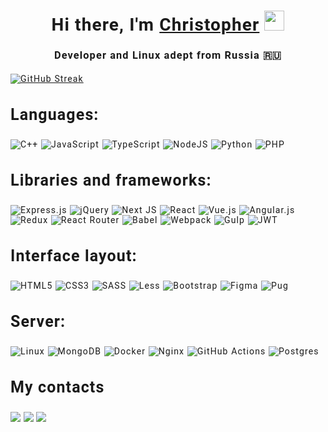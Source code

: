 
<div style="font-family: Roboto, sans-serif; letter-spacing: 0.07rem">

<h1 align="center" >Hi there, I'm <a href="https://si-cat.ru/" target="_blank">Christopher</a> 
    <img src="https://github.com/blackcater/blackcater/raw/main/images/Hi.gif" height="32"/></h1>
    <h3 align="center" style="margin-bottom: 20px">Developer and Linux adept from Russia 🇷🇺</h3>



    


[![GitHub Streak](https://github-readme-streak-stats.herokuapp.com/?user=ChristopherGladyshev)](https://git.io/streak-stats)


   <h3 style="font-size:25px;">Languages:</h3>

   ![C++](https://img.shields.io/badge/c++-%2300599C.svg?style=for-the-badge&logo=c%2B%2B&logoColor=white)
   ![JavaScript](https://img.shields.io/badge/javascript-%23323330.svg?style=for-the-badge&logo=javascript&logoColor=%23F7DF1E)
   ![TypeScript](https://img.shields.io/badge/typescript-%23007ACC.svg?style=for-the-badge&logo=typescript&logoColor=white)
   ![NodeJS](https://img.shields.io/badge/node.js-6DA55F?style=for-the-badge&logo=node.js&logoColor=white)
   ![Python](https://img.shields.io/badge/python-3670A0?style=for-the-badge&logo=python&logoColor=ffdd54)
   ![PHP](https://img.shields.io/badge/php-%23777BB4.svg?style=for-the-badge&logo=php&logoColor=white)

   <h3 style="font-size:25px;">Libraries and frameworks:</h3>
   
   ![Express.js](https://img.shields.io/badge/express.js-%23404d59.svg?style=for-the-badge&logo=express&logoColor=%2361DAFB)
   ![jQuery](https://img.shields.io/badge/jquery-%230769AD.svg?style=for-the-badge&logo=jquery&logoColor=white)
   ![Next JS](https://img.shields.io/badge/Next-black?style=for-the-badge&logo=next.js&logoColor=white)
   ![React](https://img.shields.io/badge/react-%2320232a.svg?style=for-the-badge&logo=react&logoColor=%2361DAFB)
   ![Vue.js](https://img.shields.io/badge/vuejs-%2335495e.svg?style=for-the-badge&logo=vuedotjs&logoColor=%234FC08D)
   ![Angular.js](https://img.shields.io/badge/angular.js-%23E23237.svg?style=for-the-badge&logo=angularjs&logoColor=white)
   ![Redux](https://img.shields.io/badge/redux-%23593d88.svg?style=for-the-badge&logo=redux&logoColor=white)
   ![React Router](https://img.shields.io/badge/React_Router-CA4245?style=for-the-badge&logo=react-router&logoColor=white)
   ![Babel](https://img.shields.io/badge/Babel-F9DC3e?style=for-the-badge&logo=babel&logoColor=black)
   ![Webpack](https://img.shields.io/badge/webpack-%238DD6F9.svg?style=for-the-badge&logo=webpack&logoColor=black)
   ![Gulp](https://img.shields.io/badge/GULP-%23CF4647.svg?style=for-the-badge&logo=gulp&logoColor=white)
   ![JWT](https://img.shields.io/badge/JWT-black?style=for-the-badge&logo=JSON%20web%20tokens)


   <h3 style="font-size:25px;">Interface layout:</h3>

   ![HTML5](https://img.shields.io/badge/html5-%23E34F26.svg?style=for-the-badge&logo=html5&logoColor=white)
   ![CSS3](https://img.shields.io/badge/css3-%231572B6.svg?style=for-the-badge&logo=css3&logoColor=white)
   ![SASS](https://img.shields.io/badge/SASS-hotpink.svg?style=for-the-badge&logo=SASS&logoColor=white)
   ![Less](https://img.shields.io/badge/less-2B4C80?style=for-the-badge&logo=less&logoColor=white)
   ![Bootstrap](https://img.shields.io/badge/bootstrap-%23563D7C.svg?style=for-the-badge&logo=bootstrap&logoColor=white)
   ![Figma](https://img.shields.io/badge/figma-%23F24E1E.svg?style=for-the-badge&logo=figma&logoColor=white)
   ![Pug](https://img.shields.io/badge/Pug-FFF?style=for-the-badge&logo=pug&logoColor=A86454)


   <h3 style="font-size:25px;">Server:</h3>

   ![Linux](https://img.shields.io/badge/Linux-FCC624?style=for-the-badge&logo=linux&logoColor=black)
   ![MongoDB](https://img.shields.io/badge/MongoDB-%234ea94b.svg?style=for-the-badge&logo=mongodb&logoColor=white)
   ![Docker](https://img.shields.io/badge/docker-%230db7ed.svg?style=for-the-badge&logo=docker&logoColor=white)
   ![Nginx](https://img.shields.io/badge/nginx-%23009639.svg?style=for-the-badge&logo=nginx&logoColor=white)
   ![GitHub Actions](https://img.shields.io/badge/githubactions-%232671E5.svg?style=for-the-badge&logo=githubactions&logoColor=white)
   ![Postgres](https://img.shields.io/badge/postgres-%23316192.svg?style=for-the-badge&logo=postgresql&logoColor=white)


   <div>
       <h3 style="font-size:25px;">My contacts</h3>
       <a class="contact" href="https://t.me/izecRed" style="cursor:pointer"><img src="https://img.shields.io/badge/Telegram-2CA5E0?style=for-the-badge&logo=telegram&logoColor=white"></a>
       <a class="contact" href="https://wa.me/79996978942" style="cursor:pointer"><img src="https://img.shields.io/badge/WhatsApp-25D366?style=for-the-badge&logo=whatsapp&logoColor=white"></a>
       <a class="contact" href="https://join.skype.com/invite/mQ7m7ccls4tD" style="cursor:pointer"><img src="https://img.shields.io/badge/<handle>-%2300AFF0.svg?style=for-the-badge&logo=Skype&logoColor=white"></a>
   </div>
   
   
</div>
